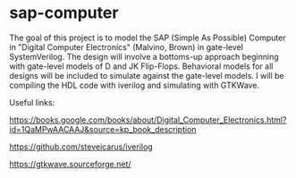 # sap-computer
The goal of this project is to model the SAP (Simple As Possible) Computer in "Digital Computer Electronics" (Malvino, Brown) in gate-level SystemVerilog. The design will involve a bottoms-up approach beginning with gate-level models of D and JK Flip-Flops. Behavioral models for all designs will be included to simulate against the gate-level models. I will be compiling the HDL code with iverilog and simulating with GTKWave.

Useful links:

https://books.google.com/books/about/Digital_Computer_Electronics.html?id=1QaMPwAACAAJ&source=kp_book_description

https://github.com/steveicarus/iverilog

https://gtkwave.sourceforge.net/
